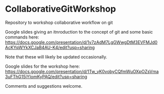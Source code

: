 # CollaborativeGitWorkshop
Repository to workshop collaborative workflow on git

Google slides giving an itnroduction to the concept of git and some basic commands here: https://docs.google.com/presentation/d/1v7zAdM7LgGWwgDtM3EVFMJd0AcKYqWYkXCJaB4AU-K4/edit?usp=sharing

Note that these will likely be updated occasionally.

Google slides for the workshop here:
https://docs.google.com/presentation/d/1Tw_yK0vobyCQfmWuOXpOZsVma3uFThG15iYIomKyPAQ/edit?usp=sharing

Comments and suggestions welcome.

